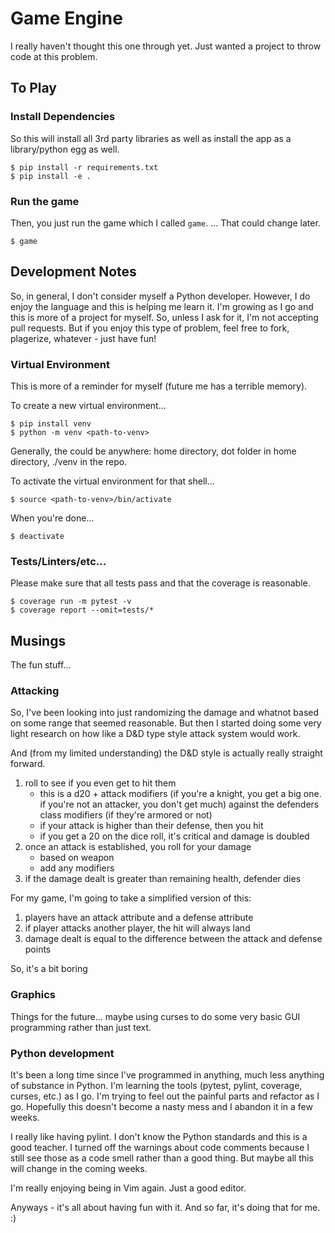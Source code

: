 # Game Engine

I really haven't thought this one through yet. Just wanted a project to throw code at this problem.

## To Play

### Install Dependencies

So this will install all 3rd party libraries as well as install the app as a library/python egg as well.

```
$ pip install -r requirements.txt
$ pip install -e .
```

### Run the game

Then, you just run the game which I called `game`. ... That could change later.

```
$ game
```

## Development Notes

So, in general, I don't consider myself a Python developer. However, I do enjoy the language and this is helping me learn it. I'm growing as I go and this is more of a project for myself. So, unless I ask for it, I'm not accepting pull requests. But if you enjoy this type of problem, feel free to fork, plagerize, whatever - just have fun!

### Virtual Environment

This is more of a reminder for myself (future me has a terrible memory). 

To create a new virtual environment...
```
$ pip install venv
$ python -m venv <path-to-venv>
```

Generally, the <path-to-venv> could be anywhere: home directory, dot folder in home directory, ./venv in the repo.

To activate the virtual environment for that shell...
```
$ source <path-to-venv>/bin/activate
```

When you're done...
```
$ deactivate
```

### Tests/Linters/etc... 

Please make sure that all tests pass and that the coverage is reasonable.

```
$ coverage run -m pytest -v
$ coverage report --omit=tests/*
```

## Musings

The fun stuff...

### Attacking

So, I've been looking into just randomizing the damage and whatnot based on some range that seemed reasonable. But then I started doing some very light research on how like a D&D type style attack system would work. 

And (from my limited understanding) the D&D style is actually really straight forward. 
1. roll to see if you even get to hit them
   - this is a d20 + attack modifiers (if you're a knight, you get a big one. if you're not an attacker, you don't get much) against the defenders class modifiers (if they're armored or not)
   - if your attack is higher than their defense, then you hit
   - if you get a 20 on the dice roll, it's critical and damage is doubled
1. once an attack is established, you roll for your damage
   - based on weapon
   - add any modifiers
1. if the damage dealt is greater than remaining health, defender dies

For my game, I'm going to take a simplified version of this: 
1. players have an attack attribute and a defense attribute
1. if player attacks another player, the hit will always land
1. damage dealt is equal to the difference between the attack and defense points

So, it's a bit boring

### Graphics

Things for the future... maybe using curses to do some very basic GUI programming rather than just text.

### Python development

It's been a long time since I've programmed in anything, much less anything of substance in Python. I'm learning the tools (pytest, pylint, coverage, curses, etc.) as I go. I'm trying to feel out the painful parts and refactor as I go. Hopefully this doesn't become a nasty mess and I abandon it in a few weeks.

I really like having pylint. I don't know the Python standards and this is a good teacher. I turned off the warnings about code comments because I still see those as a code smell rather than a good thing. But maybe all this will change in the coming weeks.

I'm really enjoying being in Vim again. Just a good editor.

Anyways - it's all about having fun with it. And so far, it's doing that for me. :)
